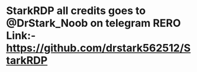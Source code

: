 # StarkRDP   all credits goes to @DrStark_Noob on telegram    RERO Link:- https://github.com/drstark562512/StarkRDP
